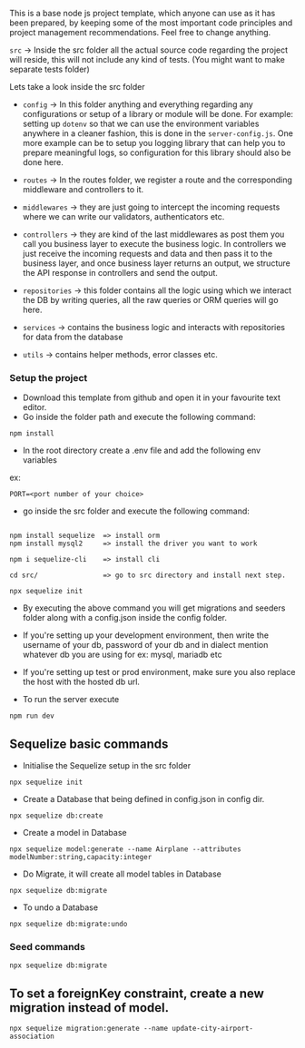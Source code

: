 This is a base node js project template, which anyone can use as it has been prepared, by keeping some of the most important code principles and project management recommendations. Feel free to change anything.

`src` -> Inside the src folder all the actual source code regarding the project will reside, this will not include any kind of tests. (You might want to make separate tests folder)

Lets take a look inside the src folder

- `config` -> In this folder anything and everything regarding any configurations or setup of a library or module will be done. For example: setting up `dotenv` so that we can use the environment variables anywhere in a cleaner fashion, this is done in the `server-config.js`. One more example can be to setup you logging library that can help you to prepare meaningful logs, so configuration for this library should also be done here.

- `routes` -> In the routes folder, we register a route and the corresponding middleware and controllers to it.

- `middlewares` -> they are just going to intercept the incoming requests where we can write our validators, authenticators etc.

- `controllers` -> they are kind of the last middlewares as post them you call you business layer to execute the business logic. In controllers we just receive the incoming requests and data and then pass it to the business layer, and once business layer returns an output, we structure the API response in controllers and send the output.

- `repositories` -> this folder contains all the logic using which we interact the DB by writing queries, all the raw queries or ORM queries will go here.

- `services` -> contains the business logic and interacts with repositories for data from the database

- `utils` -> contains helper methods, error classes etc.

### Setup the project

- Download this template from github and open it in your favourite text editor.
- Go inside the folder path and execute the following command:

```
npm install
```

- In the root directory create a .env file and add the following env variables

ex:

```
PORT=<port number of your choice>
```

- go inside the src folder and execute the following command:

```

npm install sequelize  => install orm
npm install mysql2     => install the driver you want to work

npm i sequelize-cli    => install cli

cd src/                => go to src directory and install next step.

npx sequelize init
```

- By executing the above command you will get migrations and seeders folder along with a config.json inside the config folder.

- If you're setting up your development environment, then write the username of your db, password of your db and in dialect mention whatever db you are using for ex: mysql, mariadb etc

- If you're setting up test or prod environment, make sure you also replace the host with the hosted db url.

- To run the server execute

```
npm run dev
```

## Sequelize basic commands

- Initialise the Sequelize setup in the src folder

```
npx sequelize init
```

- Create a Database that being defined in config.json in config dir.

```
npx sequelize db:create
```

- Create a model in Database

```
npx sequelize model:generate --name Airplane --attributes modelNumber:string,capacity:integer
```

- Do Migrate, it will create all model tables in Database

```
npx sequelize db:migrate
```

- To undo a Database

```
npx sequelize db:migrate:undo
```

### Seed commands

```
npx sequelize db:migrate
```

## To set a foreignKey constraint, create a new migration instead of model.

```
npx sequelize migration:generate --name update-city-airport-association
```
